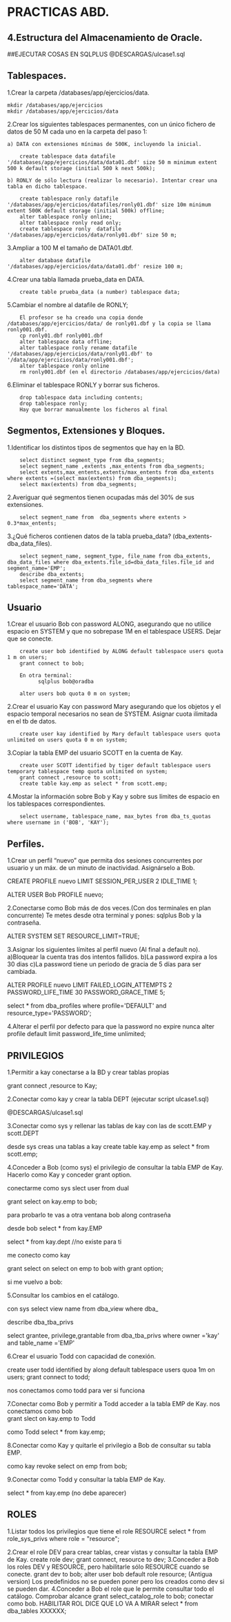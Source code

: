 # PRACTICAS ABD.

## 4.Estructura  del  Almacenamiento  de  Oracle.


##EJECUTAR COSAS EN SQLPLUS
@DESCARGAS/ulcase1.sql


## Tablespaces.

1.Crear la carpeta /databases/app/ejercicios/data.

    mkdir /databases/app/ejercicios
    mkdir /databases/app/ejercicios/data

2.Crear los siguientes tablespaces permanentes, con un único fichero de datos de 50 M cada uno en la carpeta del paso 1:

    a) DATA con extensiones mínimas de 500K, incluyendo la inicial.

        create tablespace data datafile '/databases/app/ejercicios/data/data01.dbf' size 50 m minimum extent 500 k default storage (initial 500 k next 500k);

    b) RONLY de sólo lectura (realizar lo necesario). Intentar crear una tabla en dicho tablespace.

        create tablespace ronly datafile '/databases/app/ejercicios/datafiles/ronly01.dbf' size 10m minimum extent 500K default storage (initial 500k) offline;
        alter tablespace ronly online;
        alter tablespace ronly read only;
        create tablespace ronly  datafile '/databases/app/ejercicios/data/ronly01.dbf' size 50 m;

3.Ampliar a 100 M el tamaño de DATA01.dbf.

        alter database datafile '/databases/app/ejercicios/data/data01.dbf' resize 100 m;

4.Crear una tabla llamada prueba_data en DATA.

        create table prueba_data (a number) tablespace data;

5.Cambiar el nombre al datafile de RONLY;

        El profesor se ha creado una copia donde /databases/app/ejercicios/data/ de ronly01.dbf y la copia se llama ronly001.dbf.
        cp ronly01.dbf ronly001.dbf
        alter tablespace data offline;
        alter tablespace ronly rename datafile '/databases/app/ejercicios/data/ronly01.dbf' to '/data/app/ejercicios/data/ronly001.dbf';
        alter tablespace ronly online
        rm ronly001.dbf (en el directorio /databases/app/ejercicios/data)


6.Eliminar el tablespace RONLY y borrar sus ficheros.

        drop tablespace data including contents;
        drop tablespace ronly;
        Hay que borrar manualmente los ficheros al final


## Segmentos, Extensiones y Bloques.

1.Identificar los distintos tipos de segmentos que hay en la BD.

        select distinct segment_type from dba_segments;
        select segment_name ,extents ,max_entents from dba_segments;
        select extents,max_entents,extents/max_entents from dba_extents where extents =(select max(extents) from dba_segments);
        select max(extents) from dba_segments;

2.Averiguar qué segmentos tienen ocupadas más del 30% de sus extensiones.

        select segment_name from  dba_segments where extents > 0.3*max_entents;

3.¿Qué ficheros contienen datos de la tabla prueba_data? (dba_extents-dba_data_files).

        select segment_name, segment_type, file_name from dba_extents, dba_data_files where dba_extents.file_id=dba_data_files.file_id and segment_name='EMP';
        describe dba_extents;
        select segment_name from dba_segments where tablespace_name='DATA';

## Usuario

1.Crear el usuario Bob con password ALONG, asegurando que no utilice espacio en SYSTEM y que no sobrepase 1M en el tablespace USERS. Dejar que se conecte.

        create user bob identified by ALONG default tablespace users quota 1 m on users;
        grant connect to bob;

        En otra terminal:
              sqlplus bob@oradba

        alter users bob quota 0 m on system;      

2.Crear el usuario Kay con password Mary asegurando que los objetos y el espacio temporal necesarios no sean de SYSTEM. Asignar cuota ilimitada en el tb de datos.

        create user kay identified by Mary default tablespace users quota unlimited on users quota 0 m on system;


3.Copiar la tabla EMP del usuario SCOTT en la cuenta de Kay.

        create user SCOTT identified by tiger default tablespace users temporary tablespace temp quota unlimited on system;
        grant connect ,resource to scott;
        create table kay.emp as select * from scott.emp;

4.Mostar la información sobre Bob y Kay y sobre sus límites de espacio en los tablespaces correspondientes.

        select username, tablespace_name, max_bytes from dba_ts_quotas where username in ('BOB', 'KAY');


## Perfiles.

1.Crear un perfil “nuevo” que permita dos sesiones concurrentes por usuario y un máx. de un minuto de inactividad. Asignárselo a Bob.

CREATE PROFILE nuevo LIMIT SESSION_PER_USER 2 IDLE_TIME 1;

ALTER USER Bob PROFILE nuevo;

2.Conectarse como Bob más de dos veces.(Con dos terminales en plan concurrente)
Te metes desde otra terminal y pones:
sqlplus Bob
y la contraseña.

ALTER SYSTEM SET RESOURCE_LIMIT=TRUE;

3.Asignar los siguientes límites al perfil nuevo (Al final a default no).
a)Bloquear la cuenta tras dos intentos fallidos.
b)La password expira a los 30 dias
c)La password tiene un periodo de gracia de 5 días para ser cambiada.

ALTER PROFILE nuevo LIMIT FAILED_LOGIN_ATTEMPTS 2 PASSWORD_LIFE_TIME 30 PASSWORD_GRACE_TIME 5;

select * from dba_profiles where profile='DEFAULT' and resource_type='PASSWORD';

4.Alterar el perfil por defecto para que la password no expire nunca
alter profile default limit password_life_time unlimited;


## PRIVILEGIOS


1.Permitir a kay conectarse a la BD y crear tablas propias

grant connect ,resource to Kay;

2.Conectar como kay y crear la tabla DEPT (ejecutar script ulcase1.sql)

@DESCARGAS/ulcase1.sql



3.Conectar como sys y rellenar las tablas de kay con las de scott.EMP y scott.DEPT

desde sys creas una tablas a kay
create table kay.emp as select * from scott.emp;



4.Conceder a Bob (como sys) el privilegio de consultar la tabla EMP de Kay. Hacerlo como Kay y conceder grant option.

conectarme como sys
slect user from dual

grant select on kay.emp to bob;

para probarlo te vas a otra ventana bob
along contraseña

desde bob
select * from kay.EMP

select * from kay.dept //no existe para ti


me conecto como kay

grant select on select on emp to bob with grant option;

si me vuelvo a bob:


5.Consultar los cambios en el catálogo.

con sys
select view name from dba_view where dba_

describe dba_tba_privs

select grantee, privilege,grantable from dba_tba_privs where owner ='kay' and table_name ='EMP'



6.Crear el usuario Todd con capacidad de conexión.

create user todd identified by along default tablespace users quoa 1m on users;
grant connect to todd;

nos conectamos como todd para ver si funciona

7.Conectar como Bob y permitir a Todd acceder a la tabla EMP de Kay.
nos conectamos como bob  
grant slect on kay.emp to Todd

como Todd
select * from kay.emp;


8.Conectar como Kay y quitarle el privilegio a Bob de consultar su tabla EMP.

como kay
revoke select on emp from bob;


9.Conectar como Todd y consultar la tabla EMP de Kay.

select * from kay.emp (no debe aparecer)

## ROLES

1.Listar todos los privilegios que tiene el role RESOURCE
select * from role_sys_privs where role = "resource";

2.Crear el role DEV para crear tablas, crear vistas y consultar la tabla EMP de Kay.
create role dev;
grant connect, resource to dev;
3.Conceder a Bob los roles DEV y RESOURCE, pero habilitarle sólo RESOURCE cuando se conecte.
grant dev to bob;
alter user bob default role resource; (Antigua version) Los predefinidos no se pueden poner pero los creados como dev si se pueden dar.
4.Conceder a Bob el role que le permite consultar todo el catálogo. Comprobar alcance
grant select_catalog_role to bob;
conectar como bob.
HABILITAR ROL DICE QUE LO VA A MIRAR
select * from dba_tables XXXXXX;

